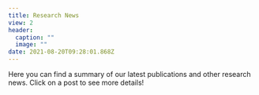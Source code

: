 ```yaml
---
title: Research News
view: 2
header:
  caption: ""
  image: ""
date: 2021-08-20T09:28:01.868Z
---
```

Here you can find a summary of our latest publications and other research news. Click on a post to see more details!